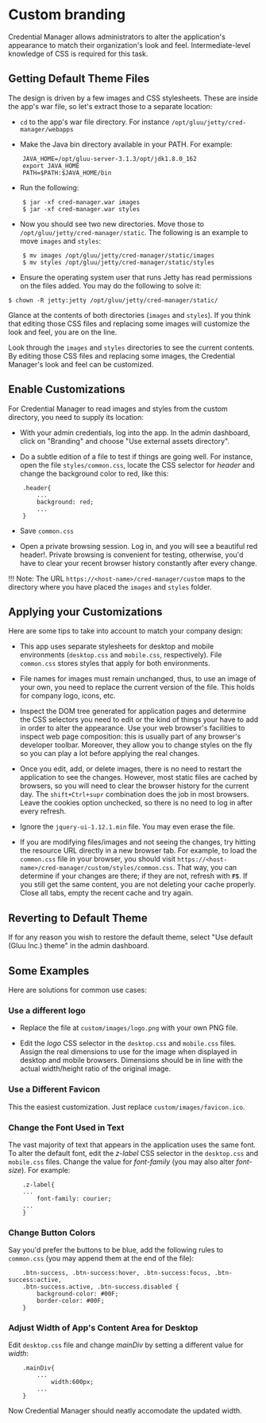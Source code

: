 # Custom branding

Credential Manager allows administrators to alter the application's appearance to match their organization's look and feel. Intermediate-level knowledge of CSS is required for this task.

## Getting Default Theme Files

The design is driven by a few images and CSS stylesheets. These are inside the app's war file, so let's extract those to a separate location:

* `cd` to the app's war file directory. For instance `/opt/gluu/jetty/cred-manager/webapps`

* Make the Java bin directory available in your PATH. For example:

```
	JAVA_HOME=/opt/gluu-server-3.1.3/opt/jdk1.8.0_162
	export JAVA_HOME
	PATH=$PATH:$JAVA_HOME/bin
```

* Run the following:

```
	$ jar -xf cred-manager.war images
	$ jar -xf cred-manager.war styles
``` 

* Now you should see two new directories. Move those to `/opt/gluu/jetty/cred-manager/static`. The following is an example to move `images` and `styles`:

```
	$ mv images /opt/gluu/jetty/cred-manager/static/images
	$ mv styles /opt/gluu/jetty/cred-manager/static/styles
```

* Ensure the operating system user that runs Jetty has read permissions on the files added. You may do the following to solve it:

```
$ chown -R jetty:jetty /opt/gluu/jetty/cred-manager/static/
```

Glance at the contents of both directories (`images` and `styles`). If you think that editing those CSS files and replacing some images will customize the look and feel, you are on the line.

Look through the `images` and `styles` directories to see the current contents. By editing those CSS files and replacing some images, the Credential Manager's look and feel can be customized.

## Enable Customizations

For Credential Manager to read images and styles from the custom directory, you need to supply its location:

* With your admin credentials, log into the app. In the admin dashboard, click on "Branding" and choose "Use external assets directory".

* Do a subtle edition of a file to test if things are going well. For instance, open the file `styles/common.css`, locate the CSS selector for *header* and change the background color to red, like this:

```
	.header{
		...
		background: red;
		...
	}
```

* Save `common.css`

* Open a private browsing session. Log in, and you will see a beautiful red header!. Private browsing is convenient for testing, otherwise, you'd have to clear your recent browser history constantly after every change.

!!! Note: 
    The URL `https://<host-name>/cred-manager/custom` maps to the directory where you have placed the `images` and `styles` folder.
    
## Applying your Customizations

Here are some tips to take into account to match your company design:

* This app uses separate stylesheets for desktop and mobile environments (`desktop.css` and `mobile.css`, respectively). File `common.css` stores styles that apply for both environments.

* File names for images must remain unchanged, thus, to use an image of your own, you need to replace the current version of the file. This holds for company logo, icons, etc.

* Inspect the DOM tree generated for application pages and determine the CSS selectors you need to edit or the kind of things your have to add in order to alter the appearance. Use your web browser's facilities to inspect web page composition: this is usually part of any browser's developer toolbar. Moreover, they allow you to change styles on the fly so you can play a lot before applying the real changes.

* Once you edit, add, or delete images, there is no need to restart the application to see the changes. However, most static files are cached by browsers, so you will need to clear the browser history for the current day. The `shift+Ctrl+supr` combination does the job in most browsers. Leave the cookies option unchecked, so there is no need to log in after every refresh.

* Ignore the `jquery-ui-1.12.1.min` file. You may even erase the file.

* If you are modifying files/images and not seeing the changes, try hitting the resource URL directly in a new browser tab. For example, to load the `common.css` file in your browser, you should visit `https://<host-name>/cred-manager/custom/styles/common.css`. That way, you can determine if your changes are there; if they are not, refresh with **`F5`**. If you still get the same content, you are not deleting your cache properly. Close all tabs, empty the recent cache and try again.

## Reverting to Default Theme

If for any reason you wish to restore the default theme, select "Use default (Gluu Inc.) theme" in the admin dashboard.

## Some Examples

Here are solutions for common use cases:

### Use a different logo

* Replace the file at `custom/images/logo.png` with your own PNG file.

* Edit the *logo* CSS selector in the `desktop.css` and `mobile.css` files. Assign the real dimensions to use for the image when displayed in desktop and mobile browsers. Dimensions should be in line with the actual width/height ratio of the original image.

### Use a Different Favicon

This the easiest customization. Just replace `custom/images/favicon.ico`.

### Change the Font Used in Text

The vast majority of text that appears in the application uses the same font. To alter the default font, edit the *z-label* CSS selector in the `desktop.css` and `mobile.css` files. Change the value for *font-family* (you may also alter *font-size*). For example:

```
	.z-label{
	...
		font-family: courier;
	...
	}
```

### Change Button Colors

Say you'd prefer the buttons to be blue, add the following rules to `common.css` (you may append them at the end of the file):

```
	.btn-success, .btn-success:hover, .btn-success:focus, .btn-success:active,
	.btn-success.active, .btn-success.disabled {
		background-color: #00F;
		border-color: #00F;
	}
```

### Adjust Width of App's Content Area for Desktop

Edit `desktop.css` file and change *mainDiv* by setting a different value for *width*:

```
	.mainDiv{
		...
			width:600px;
		...
	}
```

Now Credential Manager should neatly accomodate the updated width.
